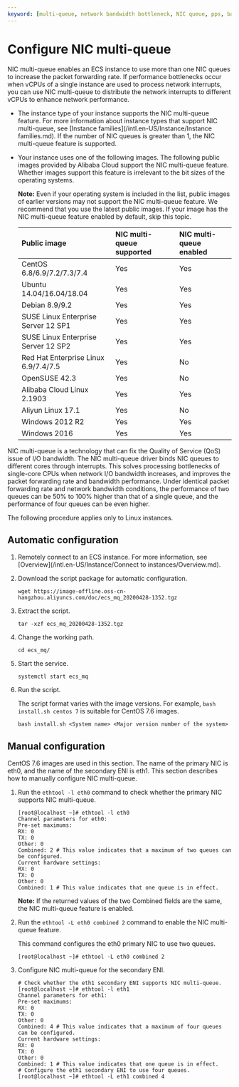 ```yaml
---
keyword: [multi-queue, network bandwidth bottleneck, NIC queue, pps, bandwidth performance]
---
```


# Configure NIC multi-queue

NIC multi-queue enables an ECS instance to use more than one NIC queues to increase the packet forwarding rate. If performance bottlenecks occur when vCPUs of a single instance are used to process network interrupts, you can use NIC multi-queue to distribute the network interrupts to different vCPUs to enhance network performance.

-   The instance type of your instance supports the NIC multi-queue feature. For more information about instance types that support NIC multi-queue, see [Instance families](/intl.en-US/Instance/Instance families.md). If the number of NIC queues is greater than 1, the NIC multi-queue feature is supported.
-   Your instance uses one of the following images. The following public images provided by Alibaba Cloud support the NIC multi-queue feature. Whether images support this feature is irrelevant to the bit sizes of the operating systems.

    **Note:** Even if your operating system is included in the list, public images of earlier versions may not support the NIC multi-queue feature. We recommend that you use the latest public images. If your image has the NIC multi-queue feature enabled by default, skip this topic.

    |Public image|NIC multi-queue supported|NIC multi-queue enabled|
    |:-----------|:------------------------|:----------------------|
    |CentOS 6.8/6.9/7.2/7.3/7.4|Yes|Yes|
    |Ubuntu 14.04/16.04/18.04|Yes|Yes|
    |Debian 8.9/9.2|Yes|Yes|
    |SUSE Linux Enterprise Server 12 SP1|Yes|Yes|
    |SUSE Linux Enterprise Server 12 SP2|Yes|Yes|
    |Red Hat Enterprise Linux 6.9/7.4/7.5|Yes|No|
    |OpenSUSE 42.3|Yes|No|
    |Alibaba Cloud Linux 2.1903|Yes|Yes|
    |Aliyun Linux 17.1|Yes|No|
    |Windows 2012 R2|Yes|Yes|
    |Windows 2016|Yes|Yes|


NIC multi-queue is a technology that can fix the Quality of Service \(QoS\) issue of I/O bandwidth. The NIC multi-queue driver binds NIC queues to different cores through interrupts. This solves processing bottlenecks of single-core CPUs when network I/O bandwidth increases, and improves the packet forwarding rate and bandwidth performance. Under identical packet forwarding rate and network bandwidth conditions, the performance of two queues can be 50% to 100% higher than that of a single queue, and the performance of four queues can be even higher.

The following procedure applies only to Linux instances.

## Automatic configuration

1.  Remotely connect to an ECS instance. For more information, see [Overview](/intl.en-US/Instance/Connect to instances/Overview.md).

2.  Download the script package for automatic configuration.

    ```
    wget https://image-offline.oss-cn-hangzhou.aliyuncs.com/doc/ecs_mq_20200428-1352.tgz
    ```

3.  Extract the script.

    ```
    tar -xzf ecs_mq_20200428-1352.tgz
    ```

4.  Change the working path.

    ```
    cd ecs_mq/
    ```

5.  Start the service.

    ```
    systemctl start ecs_mq
    ```

6.  Run the script.

    The script format varies with the image versions. For example, `bash install.sh centos 7` is suitable for CentOS 7.6 images.

    ```
    bash install.sh <System name> <Major version number of the system>
    ```


## Manual configuration

CentOS 7.6 images are used in this section. The name of the primary NIC is eth0, and the name of the secondary ENI is eth1. This section describes how to manually configure NIC multi-queue.

1.  Run the `ethtool -l eth0` command to check whether the primary NIC supports NIC multi-queue.

    ```
    [root@localhost ~]# ethtool -l eth0
    Channel parameters for eth0:
    Pre-set maximums:
    RX: 0
    TX: 0
    Other: 0
    Combined: 2 # This value indicates that a maximum of two queues can be configured.
    Current hardware settings:
    RX: 0
    TX: 0
    Other: 0
    Combined: 1 # This value indicates that one queue is in effect.
    ```

    **Note:** If the returned values of the two Combined fields are the same, the NIC multi-queue feature is enabled.

2.  Run the `ethtool -L eth0 combined 2` command to enable the NIC multi-queue feature.

    This command configures the eth0 primary NIC to use two queues.

    ```
    [root@localhost ~]# ethtool -L eth0 combined 2
    ```

3.  Configure NIC multi-queue for the secondary ENI.

    ```
    # Check whether the eth1 secondary ENI supports NIC multi-queue.
    [root@localhost ~]# ethtool -l eth1
    Channel parameters for eth1:
    Pre-set maximums:
    RX: 0
    TX: 0
    Other: 0
    Combined: 4 # This value indicates that a maximum of four queues can be configured.
    Current hardware settings:
    RX: 0
    TX: 0
    Other: 0
    Combined: 1 # This value indicates that one queue is in effect.
    # Configure the eth1 secondary ENI to use four queues.
    [root@localhost ~]# ethtool -L eth1 combined 4
    ```


